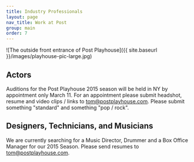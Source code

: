 ```yaml
---
title: Industry Professionals
layout: page
nav_title: Work at Post
group: main
order: 7
---
```


![The outside front entrance of Post Playhouse]({{ site.baseurl }}/images/playhouse-pic-large.jpg)

## Actors

Auditions for the Post Playhouse 2015 season will be held in NY by appointment only
March 11. For an appointment please submit headshot, resume and video clips / links to [tom@postplayhouse.com](mailto:tom@postplayhouse.com). Please submit something "standard" and something "pop / rock".

## Designers, Technicians, and Musicians

We are currently searching for a Music Director, Drummer and a Box Office Manager for our 2015 Season.  Please send resumes to tom@postplayhouse.com.
